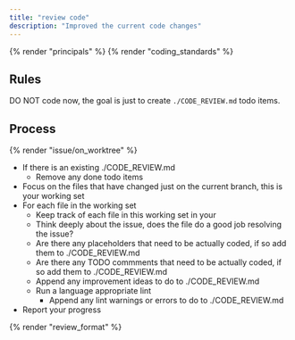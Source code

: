 ```yaml
---
title: "review code"
description: "Improved the current code changes"
---
```


{% render "principals" %}
{% render "coding_standards" %}

## Rules

DO NOT code now, the goal is just to create `./CODE_REVIEW.md` todo items.

## Process

{% render "issue/on_worktree" %}
- If there is an existing ./CODE_REVIEW.md
  - Remove any done todo items
- Focus on the files that have changed just on the current branch, this is your working set
- For each file in the working set
  - Keep track of each file in this working set in your
  - Think deeply about the issue, does the file do a good job resolving the issue?
  - Are there any placeholders that need to be actually coded, if so add them to ./CODE_REVIEW.md
  - Are there any TODO commments that need to be actually coded, if so add them to ./CODE_REVIEW.md
  - Append any improvement ideas to do to ./CODE_REVIEW.md
  - Run a language appropriate lint
    - Append any lint warnings or errors to do to ./CODE_REVIEW.md
- Report your progress

{% render "review_format" %}
